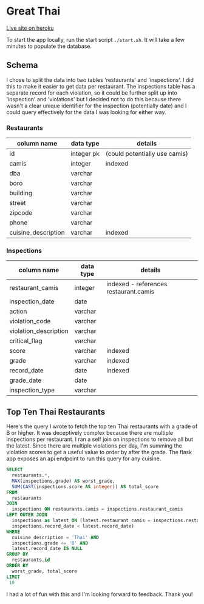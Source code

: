 # Great Thai

[Live site on heroku](https://great-thai.herokuapp.com/)

To start the app locally, run the start script `./start.sh`.
It will take a few minutes to populate the database.

## Schema

I chose to split the data into two tables 'restaurants' and 'inspections'.
I did this to make it easier to get data per restaurant. The inspections table
has a separate record for each violation, so it could be further split up into
'inspection' and 'violations' but I decided not to do this because there
wasn't a clear unique identifier for the inspection (potentially date) and
I could query effectively for the data I was looking for either way.

### Restaurants

column name            | data type  | details
-----------------------|------------|---------
id                     | integer pk | (could potentially use camis)
camis                  | integer    | indexed
dba                    | varchar    |
boro                   | varchar    |
building               | varchar    |
street                 | varchar    |
zipcode                | varchar    |
phone                  | varchar    |
cuisine_description    | varchar    | indexed

### Inspections

column name            | data type  | details
-----------------------|------------|---------
restaurant_camis       | integer    | indexed - references restaurant.camis
inspection_date        | date       |
action                 | varchar    |
violation_code         | varchar    |
violation_description  | varchar    |
critical_flag          | varchar    |
score                  | varchar    | indexed
grade                  | varchar    | indexed
record_date            | date       | indexed
grade_date             | date       |
inspection_type        | varchar    |

## Top Ten Thai Restaurants

Here's the query I wrote to fetch the top ten Thai restaurants with a grade of B or higher.
It was deceptively complex because there are multiple inspections per restaurant.
I ran a self join on inspections to remove all but the latest. Since there are
multiple violations per day, I'm summing the violation scores to get a useful value
to order by after the grade. The flask app exposes an api endpoint to run this
query for any cuisine.

```sql
SELECT
  restaurants.*,
  MAX(inspections.grade) AS worst_grade,
  SUM(CAST(inspections.score AS integer)) AS total_score
FROM
  restaurants
JOIN
  inspections ON restaurants.camis = inspections.restaurant_camis
LEFT OUTER JOIN
  inspections as latest ON (latest.restaurant_camis = inspections.restaurant_camis AND
  inspections.record_date < latest.record_date)
WHERE
  cuisine_description = 'Thai' AND
  inspections.grade <= 'B' AND
  latest.record_date IS NULL
GROUP BY
  restaurants.id
ORDER BY
  worst_grade, total_score
LIMIT
 10
 ```

I had a lot of fun with this and I'm looking forward to feedback. Thank you!
